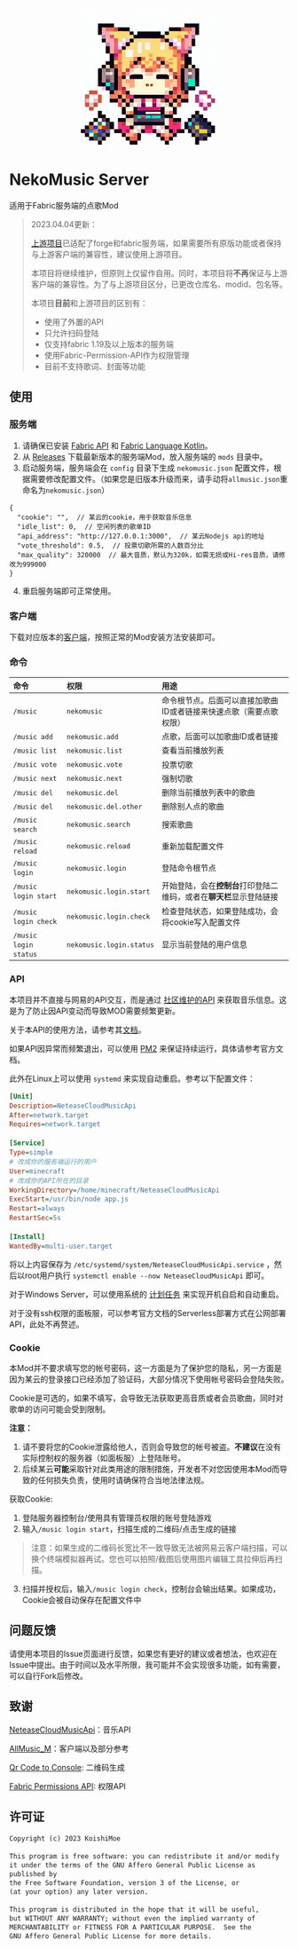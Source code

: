 <p style="text-align: center">
    <img src="./src/main/resources/assets/nekomusic/icon.png" alt="Icon" style="max-width: 50%; max-height: 300px;">
</p>

# NekoMusic Server

适用于Fabric服务端的点歌Mod

> 2023.04.04更新：
> 
> [上游项目](https://github.com/Coloryr/AllMusic_Server)已适配了forge和fabric服务端，如果需要所有原版功能或者保持与上游客户端的兼容性，建议使用上游项目。
> 
> 本项目将继续维护，但原则上仅留作自用。同时，本项目将**不再**保证与上游客户端的兼容性。为了与上游项目区分，已更改仓库名、modid、包名等。
> 
> 本项目**目前**和上游项目的区别有：
> * 使用了外置的API
> * 只允许扫码登陆
> * 仅支持fabric 1.19及以上版本的服务端
> * 使用Fabric-Permission-API作为权限管理
> * 目前不支持歌词、封面等功能

## 使用

### 服务端

1. 请确保已安装 [Fabric API](https://www.curseforge.com/minecraft/mc-mods/fabric-api) 和 [Fabric Language Kotlin](https://www.curseforge.com/minecraft/mc-mods/fabric-language-kotlin)。
2. 从 [Releases](https://github.com/lolicode-org/NekoMusic_Server/releases) 下载最新版本的服务端Mod，放入服务端的 `mods` 目录中。
3. 启动服务端，服务端会在 `config` 目录下生成 `nekomusic.json` 配置文件，根据需要修改配置文件。（如果您是旧版本升级而来，请手动将`allmusic.json`重命名为`nekomusic.json`）
```json5
{
  "cookie": "",  // 某云的cookie，用于获取音乐信息
  "idle_list": 0,  // 空闲列表的歌单ID
  "api_address": "http://127.0.0.1:3000",  // 某云Nodejs api的地址
  "vote_threshold": 0.5,  // 投票切歌所需的人数百分比
  "max_quality": 320000  // 最大音质，默认为320k，如需无损或Hi-res音质，请修改为999000
}
```
4. 重启服务端即可正常使用。

### 客户端

下载对应版本的[客户端](https://github.com/lolicode-org/NekoMusic_Cli)，按照正常的Mod安装方法安装即可。

### 命令

| 命令                    | 权限                       | 用途                                     |
|:----------------------|:-------------------------|:---------------------------------------|
| `/music`              | `nekomusic`              | 命令根节点。后面可以直接加歌曲ID或者链接来快速点歌（需要点歌权限）     |
| `/music add`          | `nekomusic.add`          | 点歌，后面可以加歌曲ID或者链接                       |
| `/music list`         | `nekomusic.list`         | 查看当前播放列表                               |
| `/music vote`         | `nekomusic.vote`         | 投票切歌                                   |
| `/music next`         | `nekomusic.next`         | 强制切歌                                   |
| `/music del`          | `nekomusic.del`          | 删除当前播放列表中的歌曲                           |
| `/music del`          | `nekomusic.del.other`    | 删除别人点的歌曲                               |
| `/music search`       | `nekomusic.search`       | 搜索歌曲                                   |
| `/music reload`       | `nekomusic.reload`       | 重新加载配置文件                               |
| `/music login`        | `nekomusic.login`        | 登陆命令根节点                                |
| `/music login start`  | `nekomusic.login.start`  | 开始登陆，会在**控制台**打印登陆二维码，或者在**聊天栏**显示登陆链接 |
| `/music login check`  | `nekomusic.login.check`  | 检查登陆状态，如果登陆成功，会将cookie写入配置文件           |
| `/music login status` | `nekomusic.login.status` | 显示当前登陆的用户信息                            |

### API

本项目并不直接与网易的API交互，而是通过 [社区维护的API](https://github.com/Binaryify/NeteaseCloudMusicApi) 来获取音乐信息。这是为了防止因API变动而导致MOD需要频繁更新。

关于本API的使用方法，请参考其[文档](https://binaryify.github.io/NeteaseCloudMusicApi/#/)。

如果API因异常而频繁退出，可以使用 [PM2](https://pm2.keymetrics.io/) 来保证持续运行，具体请参考官方文档。

此外在Linux上可以使用 `systemd` 来实现自动重启。参考以下配置文件：
```ini
[Unit]
Description=NeteaseCloudMusicApi
After=network.target
Requires=network.target

[Service]
Type=simple
# 改成你的服务端运行的用户
User=minecraft
# 改成你的API所在的目录
WorkingDirectory=/home/minecraft/NeteaseCloudMusicApi
ExecStart=/usr/bin/node app.js
Restart=always
RestartSec=5s

[Install]
WantedBy=multi-user.target
```
将以上内容保存为 `/etc/systemd/system/NeteaseCloudMusicApi.service` ，然后以root用户执行 `systemctl enable --now NeteaseCloudMusicApi` 即可。

对于Windows Server，可以使用系统的 [计划任务](https://docs.microsoft.com/zh-cn/windows/win32/taskschd/task-scheduler-start-page) 来实现开机自启和自动重启。

对于没有ssh权限的面板服，可以参考官方文档的Serverless部署方式在公网部署API，此处不再赘述。

### Cookie

本Mod并不要求填写您的帐号密码，这一方面是为了保护您的隐私，另一方面是因为某云的登录接口已经添加了验证码，大部分情况下使用帐号密码会登陆失败。

Cookie是可选的，如果不填写，会导致无法获取更高音质或者会员歌曲，同时对歌单的访问可能会受到限制。

**注意：** 
1. 请不要将您的Cookie泄露给他人，否则会导致您的帐号被盗。**不建议**在没有实际控制权的服务器（如面板服）上登陆账号。
2. 后续某云**可能**采取针对此类用途的限制措施，开发者不对您因使用本Mod而导致的任何损失负责，使用时请确保符合当地法律法规。

获取Cookie:
1. 登陆服务器控制台/使用具有管理员权限的账号登陆游戏
2. 输入`/music login start`，扫描生成的二维码/点击生成的链接
> 注意：如果生成的二维码长宽比不一致导致无法被网易云客户端扫描，可以换个终端模拟器再试。您也可以拍照/截图后使用图片编辑工具拉伸后再扫描。
3. 扫描并授权后，输入`/music login check`，控制台会输出结果。如果成功，Cookie会被自动保存在配置文件中

## 问题反馈

请使用本项目的Issue页面进行反馈，如果您有更好的建议或者想法，也欢迎在Issue中提出。由于时间以及水平所限，我可能并不会实现很多功能，如有需要，可以自行Fork后修改。

## 致谢

[NeteaseCloudMusicApi](https://github.com/Binaryify/NeteaseCloudMusicApi)：音乐API

[AllMusic_M](https://github.com/Coloryr/AllMusic_M)：客户端以及部分参考

[Qr Code to Console](https://github.com/yuanyouxi/qr-code-to-console): 二维码生成

[Fabric Permissions API](https://github.com/lucko/fabric-permissions-api): 权限API

## 许可证
```text
Copyright (c) 2023 KoishiMoe

This program is free software: you can redistribute it and/or modify
it under the terms of the GNU Affero General Public License as published by
the Free Software Foundation, version 3 of the License, or
(at your option) any later version.

This program is distributed in the hope that it will be useful,
but WITHOUT ANY WARRANTY; without even the implied warranty of
MERCHANTABILITY or FITNESS FOR A PARTICULAR PURPOSE.  See the
GNU Affero General Public License for more details.
```
